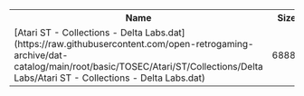 <table>
<tr><th>Name</th><th>Size</th></tr>
<tr><td>
[Atari ST - Collections - Delta Labs.dat](https://raw.githubusercontent.com/open-retrogaming-archive/dat-catalog/main/root/basic/TOSEC/Atari/ST/Collections/Delta Labs/Atari ST - Collections - Delta Labs.dat)
</td><td>68886</td></tr>
</table>
